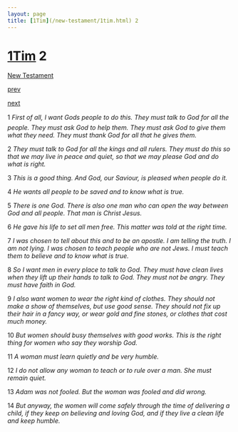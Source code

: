 ```yaml
---
layout: page
title: [1Tim](/new-testament/1tim.html) 2
---
```


# [1Tim](/new-testament/1tim.html) 2

[New Testament](/new-testament.html)


[prev](/new-testament/1tim/1tim-1.html)


[next](/new-testament/1tim/1tim-3.html)

1 _First of all, I want Gods people to do this. They must talk to God for all the people. They must ask God to help them. They must ask God to give them what they need. They must thank God for all that he gives them._

2 _They must talk to God for all the kings and all rulers. They must do this so that we may live in peace and quiet, so that we may please God and do what is right._

3 _This is a good thing. And God, our Saviour, is pleased when people do it._

4 _He wants all people to be saved and to know what is true._

5 _There is one God. There is also one man who can open the way between God and all people. That man is Christ Jesus._

6 _He gave his life to set all men free. This matter was told at the right time._

7 _I was chosen to tell about this and to be an apostle. I am telling the truth. I am not lying. I was chosen to teach people who are not Jews. I must teach them to believe and to know what is true._

8 _So I want men in every place to talk to God. They must have clean lives when they lift up their hands to talk to God. They must not be angry. They must have faith in God._

9 _I also want women to wear the right kind of clothes. They should not make a show of themselves, but use good sense. They should not fix up their hair in a fancy way, or wear gold and fine stones, or clothes that cost much money._

10 _But women should busy themselves with good works. This is the right thing for women who say they worship God._

11 _A woman must learn quietly and be very humble._

12 _I do not allow any woman to teach or to rule over a man. She must remain quiet._

13 _Adam was not fooled. But the woman was fooled and did wrong._

14 _But anyway, the women will come safely through the time of delivering a child, if they keep on believing and loving God, and if they live a clean life and keep humble._

